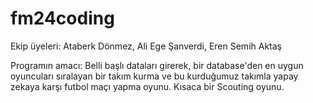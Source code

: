 # fm24coding

Ekip üyeleri: Ataberk Dönmez, Ali Ege Şanverdi, Eren Semih Aktaş

Programın amacı: Belli başlı dataları girerek, bir database'den en uygun oyuncuları
sıralayan bir takım kurma ve bu kurduğumuz takımla yapay zekaya karşı futbol maçı yapma oyunu.
Kısaca bir Scouting oyunu.
